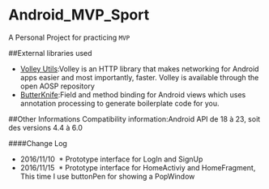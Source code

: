 # Android_MVP_Sport
A Personal Project for practicing `MVP` 

##External libraries used
- [Volley Utils](https://github.com/johnjohndoe/Volley):Volley is an HTTP library that makes networking for Android apps easier and most importantly, faster. Volley is available through the open AOSP repository<br>
- [ButterKnife](https://github.com/JakeWharton/butterknife):Field and method binding for Android views which uses annotation processing to generate boilerplate code for you.

##Other Informations
Compatibility information:Android API de 18 à 23, soit des versions 4.4 à 6.0

####Change Log
* 2016/11/10
  * Prototype interface for LogIn and SignUp
* 2016/11/15
  * Prototype interface for HomeActiviy and HomeFragment, This time I use buttonPen for showing a PopWindow
